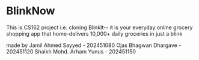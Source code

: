 # BlinkNow
This is CS162 project i.e. cloning BlinkIt-- it is your everyday online grocery shopping app that home-delivers 10,000+ daily groceries in just a blink

made by
Jamil Ahmed Sayyed - 202451080
Ojas Bhagwan Dhargave - 202451120
Shaikh Mohd. Arham Yunus - 202451150
